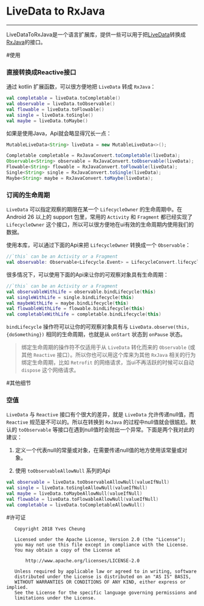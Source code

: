 # LiveData to RxJava

---

LiveDataToRxJava是一个语言扩展库，提供一些可以用于把[LiveData][1]转换成[RxJava][2]的接口。

#使用

### 直接转换成Reactive接口

通过 kotlin 扩展函数，可以很方便地把 ``LiveData`` 转成 ``RxJava``：

```Kotlin
val completable = liveData.toCompletable()
val observable = liveData.toObservable()
val flowable = liveData.toFlowable()
val single = liveData.toSingle()
val maybe = liveData.toMaybe()
```

如果是使用Java，Api就会略显得冗长一点：

```Java
MutableLiveData<String> liveData = new MutableLiveData<>();

Completable completable = RxJavaConvert.toCompletable(liveData);
Observable<String> observable = RxJavaConvert.toObservable(liveData);
Flowable<String> flowable = RxJavaConvert.toFlowable(liveData);
Single<String> single = RxJavaConvert.toSingle(liveData);
Maybe<String> maybe = RxJavaConvert.toMaybe(liveData);
```

### 订阅的生命周期

``LiveData`` 可以指定观察的期限在某一个 ``LifecycleOwner`` 的生命周期中。在 Android 26 以上的 support 包里，常用的 ``Activity`` 和 ``Fragment`` 都已经实现了 ``LifecycleOwner`` 这个接口，所以可以很方便地在ui有效的生命周期内使用我们的数据。

使用本库，可以通过下面的Api来把 ``LifecycleOwner`` 转换成一个 ``Observable``：

```Kotlin
//`this` can be an Activity or a Fragment
val observable: Observable<Lifecycle.Event> = LifecycleConvert.lifecycleObservable(this)
```

很多情况下，可以使用下面的Api来让你的可观察对象具有生命周期：

```Kotlin
//`this` can be an Activity or a Fragment
val observableWithLife = observable.bindLifecycle(this)
val singleWithLife = single.bindLifecycle(this)
val maybeWithLife = maybe.bindLifecycle(this)
val flowableWithLife = flowable.bindLifecycle(this)
val completableWithLife = completable.bindLifecycle(this)
```

``bindLifecycle`` 操作符可以让你的可观察对象具有与 ``LiveData.observe(this,{doSomething})`` 相同的生命周期，也就是从 ``onStart`` 状态到 ``onPause`` 状态。

> 绑定生命周期的操作符不仅适用于从 ``LiveData`` 转化而来的 ``Observable`` (或其他 ``Reactive`` 接口）。所以你也可以用这个库来为其他 ``RxJava`` 相关的行为绑定生命周期，比如 ``Retrofit`` 的网络请求，当ui不再活跃的时候可以自动 ``dispose`` 这个网络请求。

#其他细节

### 空值

``LiveData`` 与 ``Reactive`` 接口有个很大的差异，就是 ``LiveData`` 允许传递null值，而 ``Reactive`` 规范是不可以的。所以在转换到 ``RxJava`` 的过程中null值就会很尴尬。默认的 ``toObservable`` 等接口在遇到null值时会抛出一个异常。下面是两个我对此的建议：

1. 定义一个代表null的常量或对象，在需要传递null值的地方使用该常量或对象。

2. 使用 ``toObservableAllowNull`` 系列的Api

```Kotlin
val observable = liveData.toObservableAllowNull(valueIfNull)
val single = liveData.toSingleAllowNull(valueIfNull)
val maybe = liveData.toMaybeAllowNull(valueIfNull)
val flowable = liveData.toFlowableAllowNull(valueIfNull)
val completable = liveData.toCompletableAllowNull()
```

#许可证

       Copyright 2018 Yves Cheung
    
       Licensed under the Apache License, Version 2.0 (the "License");
       you may not use this file except in compliance with the License.
       You may obtain a copy of the License at
    
           http://www.apache.org/licenses/LICENSE-2.0
    
       Unless required by applicable law or agreed to in writing, software
       distributed under the License is distributed on an "AS IS" BASIS,
       WITHOUT WARRANTIES OR CONDITIONS OF ANY KIND, either express or implied.
       See the License for the specific language governing permissions and
       limitations under the License.

   


  [1]: https://developer.android.com/topic/libraries/architecture/livedata.html
  [2]: https://github.com/ReactiveX/RxJava
